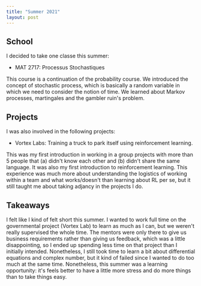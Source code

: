 ```yaml
---
title: "Summer 2021"
layout: post 
---
```


## School

I decided to take one classe this summer:

- MAT 2717: Processus Stochastiques

This course is a continuation of the probability course. We introduced the 
concept of stochastic process, which is basically a random variable in which 
we need to consider the notion of time. We learned about Markov processes, 
martingales and the gambler ruin's problem.  


## Projects

I was also involved in the following projects:

- Vortex Labs: Training a truck to park itself using reinforcement learning.

This was my first introduction in working in a group projects with more than 
5 people that (a) didn't know each other and (b) didn't share the same 
language. It was also my first introduction to reinforcement learning. 
This experience was much more about understanding the logistics of working 
within a team and what works/doesn't than learning about RL per se, but 
it still taught me about taking adjancy in the projects I do.

## Takeaways

I felt like I kind of felt short this summer. I wanted to work full time 
on the governmental project (Vortex Lab) to learn as much as I can, but 
we weren't really supervised the whole time. The mentors were only there 
to give us business requirements rather than giving us feedback, which was 
a little disappointing, so I ended up spending less time on that project 
than I initially intended. Nonetheless, I still took time to learn a bit 
about differential equations and complex number, but it kind of failed 
since I wanted to do too much at the same time. Nonetheless, this summer 
was a learning opportunity: it's feels better to have a little more stress and 
do more things than to take things easy.

